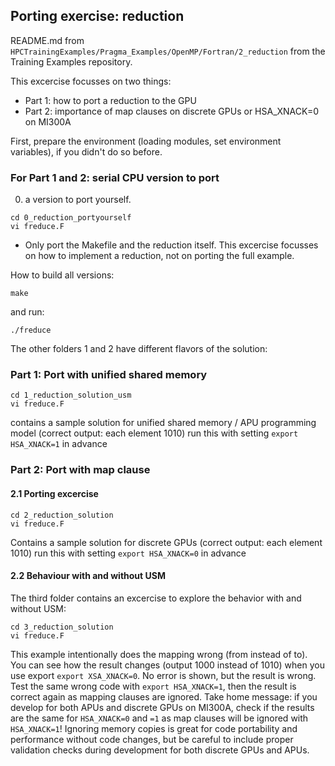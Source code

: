 
## Porting exercise: reduction

README.md from `HPCTrainingExamples/Pragma_Examples/OpenMP/Fortran/2_reduction` from the Training Examples repository.

This excercise focusses on two things:
- Part 1: how to port a reduction to the GPU
- Part 2: importance of map clauses on discrete GPUs or HSA_XNACK=0 on MI300A
  
First, prepare the environment (loading modules, set environment variables), if you didn't do so before.
### For Part 1 and 2: serial CPU version to port
0) a version to port yourself.
```
cd 0_reduction_portyourself
vi freduce.F
```
- Only port the Makefile and the reduction itself. This excercise focusses on how to implement a reduction, not on porting the full example.

How to build all versions:
```
make
```
and run:
```
./freduce
```
The other folders 1 and 2 have different flavors of the solution:
### Part 1: Port with unified shared memory
```
cd 1_reduction_solution_usm
vi freduce.F
```
contains a sample solution for unified shared memory / APU programming model (correct output: each element 1010)  run this with setting ```export HSA_XNACK=1``` in advance

### Part 2: Port with map clause
#### 2.1 Porting excercise
```
cd 2_reduction_solution
vi freduce.F
```
Contains a sample solution for discrete GPUs (correct output: each element 1010) run this with setting ```export HSA_XNACK=0``` in advance
#### 2.2 Behaviour with and without USM
The third folder contains an excercise to explore the behavior with and without USM:
```
cd 3_reduction_solution
vi freduce.F
```
This example intentionally does the mapping wrong (from instead of to). You can see how the result changes (output 1000 instead of 1010) when you use export ```export XSA_XNACK=0```. No error is shown, but the result is wrong. 
Test the same wrong code with ```export HSA_XNACK=1```, then the result is correct again as mapping clauses are ignored.
Take home message: if you develop for both APUs and discrete GPUs on MI300A, check if the results are the same for ```HSA_XNACK=0``` and ```=1``` as map clauses will be ignored with ```HSA_XNACK=1```! Ignoring memory copies is great for code portability and performance without code changes, but be careful to include proper validation checks during development for both discrete GPUs and APUs.
